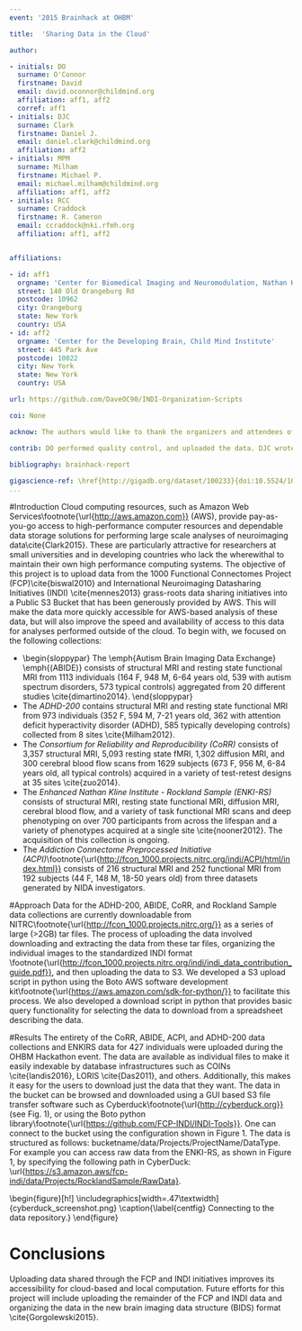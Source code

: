 ```yaml
---
event: '2015 Brainhack at OHBM'

title:  'Sharing Data in the Cloud'

author:

- initials: DO
  surname: O'Connor
  firstname: David
  email: david.oconnor@childmind.org
  affiliation: aff1, aff2
  corref: aff1
- initials: DJC
  surname: Clark
  firstname: Daniel J.
  email: daniel.clark@childmind.org
  affiliation: aff2
- initials: MPM
  surname: Milham
  firstname: Michael P.
  email: michael.milham@childmind.org
  affiliation: aff1, aff2
- initials: RCC
  surname: Craddock
  firstname: R. Cameron
  email: ccraddock@nki.rfmh.org
  affiliation: aff1, aff2


affiliations: 

- id: aff1
  orgname: 'Center for Biomedical Imaging and Neuromodulation, Nathan Kline Institute for Psychiatric Research'
  street: 140 Old Orangeburg Rd
  postcode: 10962
  city: Orangeburg
  state: New York
  country: USA
- id: aff2
  orgname: 'Center for the Developing Brain, Child Mind Institute'
  street: 445 Park Ave
  postcode: 10022
  city: New York
  state: New York
  country: USA

url: https://github.com/DaveOC90/INDI-Organization-Scripts

coi: None

acknow: The authors would like to thank the organizers and attendees of the OHBM Brainhack in Hawaii. This project was made possible by the S3 public bucket generously provided by Amazon Web Services.

contrib: DO performed quality control, and uploaded the data. DJC wrote code to interact with AWS, preprocessed and uploaded data. MPM and RCC lead the data collection and sharing projects. All of the authors contributed to writing the project report.
  
bibliography: brainhack-report

gigascience-ref: \href{http://gigadb.org/dataset/100233}{doi:10.5524/100233}
...
```


#Introduction
Cloud computing resources, such as Amazon Web Services\footnote{\url{http://aws.amazon.com}} (AWS), provide pay-as-you-go access to high-performance computer resources and dependable data storage solutions for performing large scale analyses of neuroimaging data\cite{Clark2015}. These are particularly attractive for researchers at small universities and in developing countries who lack the wherewithal to maintain their own high performance computing systems. The objective of this project is to upload data from the 1000 Functional Connectomes Project (FCP)\cite{biswal2010} and International Neuroimaging Datasharing Initiatives (INDI) \cite{mennes2013} grass-roots data sharing initiatives into a Public S3 Bucket that has been generously provided by AWS. This will make the data more quickly accessible for AWS-based analysis of these data, but will also improve the speed and availability of access to this data for analyses performed outside of the cloud. To begin with, we focused on the following collections:

-  \begin{sloppypar} The \emph{Autism Brain Imaging Data Exchange} \emph{(ABIDE)} consists of structural MRI and resting state functional MRI from 1113 individuals (164 F, 948 M, 6-64 years old, 539 with autism spectrum disorders, 573 typical controls) aggregated from 20 different studies \cite{dimartino2014}. \end{sloppypar}
- The *ADHD-200* contains structural MRI and resting state functional MRI from 973 individuals (352 F, 594 M, 7-21 years old, 362 with attention deficit hyperactivity disorder (ADHD), 585 typically developing controls) collected from 8 sites \cite{Milham2012}.
- The *Consortium for Reliability and Reproducibility (CoRR)* consists of 3,357 structural MRI, 5,093 resting state fMRI, 1,302 diffusion MRI, and 300 cerebral blood flow scans from 1629 subjects (673 F, 956 M, 6-84 years old, all typical controls) acquired in a variety of test-retest designs at 35 sites \cite{zuo2014}.
- The *Enhanced Nathan Kline Institute - Rockland Sample (ENKI-RS)* consists of structural MRI, resting state functional MRI, diffusion MRI, cerebral blood flow, and a variety of task functional MRI scans and deep phenotyping on over 700 participants from across the lifespan and a variety of phenotypes acquired at a single site \cite{nooner2012}. The acquisition of this collection is ongoing.
- The *Addiction Connectome Preprocessed Initiative (ACPI)*\footnote{\url{http://fcon_1000.projects.nitrc.org/indi/ACPI/html/index.html}} consists of 216 structural MRI and 252 functional MRI from 192 subjects (44 F, 148 M, 18-50 years old) from three datasets generated by NIDA investigators.

#Approach
Data for the ADHD-200, ABIDE, CoRR, and Rockland Sample data collections are currently downloadable from NITRC\footnote{\url{http://fcon_1000.projects.nitrc.org/}} as a series of large (>2GB) tar files. The process of uploading the data involved downloading and extracting the data from these tar files, organizing the individual images to the standardized INDI format \footnote{\url{http://fcon_1000.projects.nitrc.org/indi/indi_data_contribution_guide.pdf}}, and then uploading the data to S3. We developed a S3 upload script in python using the Boto AWS software development kit\footnote{\url{https://aws.amazon.com/sdk-for-python/}} to facilitate this process. We also developed a download script in python that provides basic query functionality for selecting the data to download from a spreadsheet describing the data.   

#Results
The entirety of the CoRR, ABIDE, ACPI, and ADHD-200 data collections and ENKIRS data for 427 individuals were uploaded during the OHBM Hackathon event. The data are available as individual files to make it easily indexable by database infrastructures such as COINs \cite{landis2016}, LORIS \cite{Das2011}, and others. Additionally, this makes it easy for the users to download just the data that they want.  The data in the bucket can be browsed and downloaded using a GUI based S3 file transfer software such as Cyberduck\footnote{\url{http://cyberduck.org}} (see Fig. 1), or using the Boto python library\footnote{\url{https://github.com/FCP-INDI/INDI-Tools}}. One can connect to the bucket using the configuration shown in Figure 1. The data is structured as follows: bucketname/data/Projects/ProjectName/DataType. For example you can access raw data from the ENKI-RS, as shown in Figure 1, by specifying the following path in CyberDuck: \url{https://s3.amazon.aws/fcp-indi/data/Projects/RocklandSample/RawData}.

\begin{figure}[h!]
  \includegraphics[width=.47\textwidth]{cyberduck_screenshot.png}
  \caption{\label{centfig} Connecting to the data repository.}
\end{figure}

# Conclusions
Uploading data shared through the FCP and INDI initiatives improves its accessibility for cloud-based and local computation. Future efforts for this project will include uploading the remainder of the FCP and INDI data and organizing the data in the new brain imaging data structure (BIDS) format \cite{Gorgolewski2015}.  
